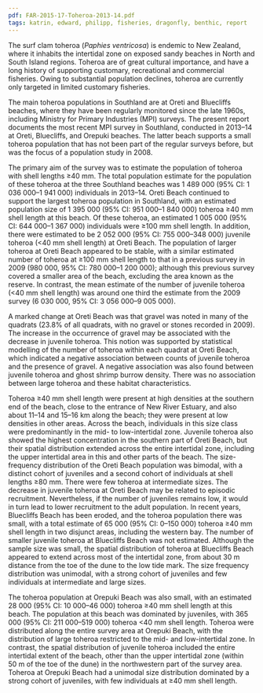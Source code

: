 ```yaml
---
pdf: FAR-2015-17-Toheroa-2013-14.pdf
tags: katrin, edward, philipp, fisheries, dragonfly, benthic, report
---
```

The surf clam toheroa (*Paphies ventricosa*) is
endemic to New Zealand, where it inhabits the intertidal
zone on exposed sandy beaches in North and South Island
regions. Toheroa are of great cultural importance, and have
a long history of supporting customary, recreational and
commercial fisheries. Owing to substantial population
declines, toheroa are currently only targeted in limited
customary fisheries.

The main toheroa populations in Southland are at Oreti and
Bluecliffs beaches, where they have been regularly
monitored since the late 1960s, including Ministry for
Primary Industries (MPI) surveys. The present report
documents the most recent MPI survey in Southland,
conducted in 2013–14 at Oreti, Bluecliffs, and
Orepuki beaches. The latter beach supports a small toheroa
population that has not been part of the regular surveys
before, but was the focus of a population study in 2008.

The primary aim of the survey was to estimate the
population of toheroa with shell lengths ≥40 mm. The
total population estimate for the population of these
toheroa at the three Southland beaches was 1 489 000 (95%
CI: 1 036 000–1 941 000) individuals in 2013–14.
Oreti Beach continued to support the largest toheroa
population in Southland, with an estimated population size
of 1 395 000 (95% CI: 951 000–1 840 000) toheroa
≥40 mm shell length at this beach. Of these toheroa,
an estimated 1 005 000 (95% CI: 644 000–1 367 000)
individuals were ≥100 mm shell length. In addition,
there were estimated to be 2 052 000 (95% CI:
755 000–348 000) juvenile toheroa (<40 mm shell length)
at Oreti Beach. The population of larger toheroa at Oreti
Beach appeared to be stable, with a similar estimated
number of toheroa at ≥100 mm shell length to that in a
previous survey in 2009 (980 000, 95% CI:
780 000–1 200 000); although this previous survey covered
a smaller area of the beach, excluding the area known as
the reserve. In contrast, the mean estimate of the number
of juvenile toheroa (<40 mm shell length) was around one
third the estimate from the 2009 survey (6 030 000, 95%
CI: 3 056 000–9 005 000).

A marked change at Oreti Beach was that gravel was noted in
many of the quadrats (23.8% of all quadrats, with no
gravel or stones recorded in 2009). The increase in the
occurrence of gravel may be associated with the decrease in
juvenile toheroa. This notion was supported by statistical
modelling of the number of toheroa within each quadrat at
Oreti Beach, which indicated a negative association between
counts of juvenile toheroa and the presence of gravel. A
negative association was also found between juvenile
toheroa and ghost shrimp burrow density. There was no
association between large toheroa and these habitat
characteristics.

Toheroa ≥40 mm shell length were present at high
densities at the southern end of the beach, close to the
entrance of New River Estuary, and also about 11–14
and 15–16 km along the beach; they were present at
low densities in other areas. Across the beach, individuals
in this size class were predominantly in the mid- to
low-intertidal zone. Juvenile toheroa also showed the
highest concentration in the southern part of Oreti Beach,
but their spatial distribution extended across the entire
intertidal zone, including the upper intertidal area in
this and other parts of the beach. The size-frequency
distribution of the Oreti Beach population was bimodal,
with a distinct cohort of juveniles and a second cohort of
individuals at shell lengths ≥80 mm. There were few
toheroa at intermediate sizes. The decrease in juvenile
toheroa at Oreti Beach may be related to episodic
recruitment. Nevertheless, if the number of juveniles
remains low, it would in turn lead to lower recruitment to
the adult population. In recent years, Bluecliffs Beach has
been eroded, and the toheroa population there was small,
with a total estimate of 65 000 (95% CI: 0–150 000)
toheroa ≥40 mm shell length in two disjunct areas,
including the western bay. The number of smaller juvenile
toheroa at Bluecliffs Beach was not estimated. Although the
sample size was small, the spatial distribution of toheroa
at Bluecliffs Beach appeared to extend across most of the
intertidal zone, from about 30 m distance from the toe of
the dune to the low tide mark. The size frequency
distribution was unimodal, with a strong cohort of
juveniles and few individuals at intermediate and large
sizes.

The toheroa population at Orepuki Beach was also small,
with an estimated 28 000 (95% CI: 10 000–46 000)
toheroa ≥40 mm shell length at this beach. The population at
this beach was dominated by juveniles, with 365 000 (95%
CI: 211 000–519 000) toheroa <40 mm shell length.
Toheroa were distributed along the entire survey area at
Orepuki Beach, with the distribution of large toheroa
restricted to the mid- and low-intertidal zone. In
contrast, the spatial distribution of juvenile toheroa
included the entire intertidal extent of the beach, other
than the upper intertidal zone (within 50 m of the toe of
the dune) in the northwestern part of the survey area.
Toheroa at Orepuki Beach had a unimodal size distribution
dominated by a strong cohort of juveniles, with few
individuals at ≥40 mm shell length.
